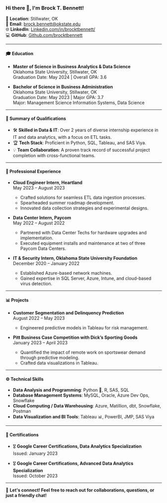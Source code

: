 ### Hi there 👋, I'm Brock T. Bennett!

📍 **Location**: Stillwater, OK  
📧 **Email**: brock.bennett@okstate.edu  
🌐 **LinkedIn**: [Linkedin.com/in/brocktbennett/](https://linkedin.com/in/brocktbennett/)  
💻 **GitHub**: [Github.com/brocktbennett](https://github.com/brocktbennett)

---

#### 🎓 **Education**

- **Master of Science in Business Analytics & Data Science**  
  Oklahoma State University, Stillwater, OK  
  Graduation Date: May 2024 | Overall GPA: 3.6

- **Bachelor of Science in Business Administration**  
  Oklahoma State University, Stillwater, OK  
  Graduation Date: May 2023 | Major GPA: 3.7  
  Major: Management Science Information Systems, Data Science

---

#### 🌟 **Summary of Qualifications**

- 🛠 **Skilled in Data & IT**: Over 2 years of diverse internship experience in IT and data analytics, with a focus on ETL tasks.
- 🏆 **Tech Stack**: Proficient in Python, SQL, Tableau, and SAS Viya.
- 💡 **Team Collaboration**: A proven track record of successful project completion with cross-functional teams.

---

#### 🏢 **Professional Experience**

- **Cloud Engineer Intern, Heartland**  
  May 2023 – August 2023
  - Crafted solutions for seamless ETL data ingestion processes.
  - Spearheaded summer roadmap development.
  - Innovated data collection strategies and experimental designs.

- **Data Center Intern, Paycom**  
  May 2022 – August 2022
  - Partnered with Data Center Techs for hardware upgrades and implementation.
  - Executed equipment installs and maintenance at two of three Paycom Data Centers.

- **IT & Security Intern, Oklahoma State University Foundation**  
  December 2020 – January 2022
  - Established Azure-based network machines.
  - Gained expertise in SQL Server, Azure, Intune, and cloud-based virus detection.

---

#### 📊 **Projects**

- **Customer Segmentation and Delinquency Prediction**  
  August 2022 – May 2023
  - Engineered predictive models in Tableau for risk management.
  
- **Pitt Business Case Competition with Dick’s Sporting Goods**  
  January 2023 – April 2023
  - Quantified the impact of remote work on sportswear demand through predictive modeling.
  - Crafted data visualizations in Tableau.

---

#### ⚙️ **Technical Skills**

- **Data Analysis and Programming**: Python 🐍, R, SAS, SQL
- **Database Management Systems**: MySQL, Oracle, Azure Dev Ops, Snowflake
- **Cloud Computing / Data Warehousing**: Azure, Matillion, dbt, Snowflake, Postman
- **Data Visualization and BI Tools**: Tableau 📊, PowerBI, JMP, SAS Viya

---

#### 🏅 **Certifications**

- 🎖 **Google Career Certifications, Data Analytics Specialization**  
  Issued: January 2023

- 🎖 **Google Career Certifications, Advanced Data Analytics Specialization**  
  Issued: October 2023

---

📣 **Let's connect! Feel free to reach out for collaborations, questions, or just a friendly chat!**
